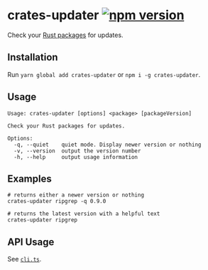 # crates-updater [![npm version](https://img.shields.io/npm/v/crates-updater.svg?style=flat)](https://www.npmjs.com/package/crates-updater)

Check your [Rust packages](https://crates.io) for updates.

## Installation

Run `yarn global add crates-updater` or `npm i -g crates-updater`.

## Usage

```
Usage: crates-updater [options] <package> [packageVersion]

Check your Rust packages for updates.

Options:
  -q, --quiet    quiet mode. Display newer version or nothing
  -v, --version  output the version number
  -h, --help     output usage information
```

## Examples

```shell
# returns either a newer version or nothing
crates-updater ripgrep -q 0.9.0

# returns the latest version with a helpful text
crates-updater ripgrep
```

## API Usage

See [`cli.ts`](./src/cli.ts).

